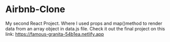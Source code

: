 # Airbnb-Clone
My second React Project. Where I used props and map()method to render data from an array object in data.js file.
Check it out the final project on this link: https://famous-granita-54b1ea.netlify.app
